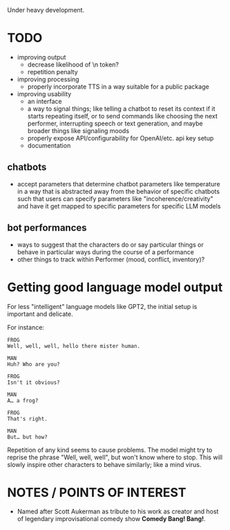 Under heavy development.

# TODO
- improving output
    - decrease likelihood of \n token?
    - repetition penalty
- improving processing
    - properly incorporate TTS in a way suitable for a public package
- improving usability
    - an interface
    - a way to signal things; like telling a chatbot to reset its context if it starts repeating itself, or to send commands like choosing the next performer, interrupting speech or text generation, and maybe broader things like signaling moods
    - properly expose API/configurability for OpenAI/etc. api key setup
    - documentation

## chatbots
- accept parameters that determine chatbot parameters like temperature in a way that is abstracted away from the behavior of specific chatbots such that users can specify parameters like "incoherence/creativity" and have it get mapped to specific parameters for specific LLM models

## bot performances
- ways to suggest that the characters do or say particular things or behave in particular ways during the course of a performance
- other things to track within Performer (mood, conflict, inventory)?

# Getting good language model output
For less "intelligent" language models like GPT2, the initial setup is
important and delicate.

For instance:

```fountain
FROG
Well, well, well, hello there mister human.

MAN
Huh? Who are you?

FROG
Isn't it obvious?

MAN
A… a frog?

FROG
That's right.

MAN
But… but how?
```

Repetition of any kind seems to cause problems. The model might try to reprise
the phrase "Well, well, well", but won't know where to stop. This will slowly
inspire other characters to behave similarly; like a mind virus.

# NOTES / POINTS OF INTEREST
- Named after Scott Aukerman as tribute to his work as creator and host of legendary improvisational comedy show **Comedy Bang! Bang!**.
